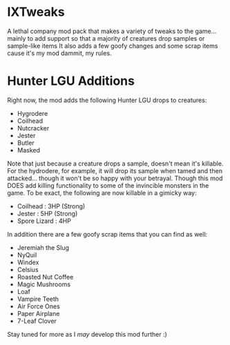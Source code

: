 # IXTweaks

A lethal company mod pack that makes a variety of tweaks to the game... mainly to add support so that a majority of creatures drop samples or sample-like items
It also adds a few goofy changes and some scrap items cause it's my mod dammit, my rules.

# Hunter LGU Additions

Right now, the mod adds the following Hunter LGU drops to creatures:
+ Hygrodere
+ Coilhead
+ Nutcracker
+ Jester
+ Butler
+ Masked

Note that just because a creature drops a sample, doesn't mean it's killable. For the hydrodere, for example, it will drop its sample when tamed and then attacked... though it won't be so happy with your betrayal. 
Though this mod DOES add killing functionality to some of the invincible monsters in the game. To be exact, the following are now killable in a gimicky way:
+ Coilhead : 3HP (Strong)
+ Jester : 5HP (Strong)
+ Spore Lizard : 4HP

In addition there are a few goofy scrap items that you can find as well:
+ Jeremiah the Slug
+ NyQuil
+ Windex
+ Celsius
+ Roasted Nut Coffee
+ Magic Mushrooms
+ Loaf
+ Vampire Teeth
+ Air Force Ones
+ Paper Airplane
+ 7-Leaf Clover

Stay tuned for more as I *may* develop this mod further :)

